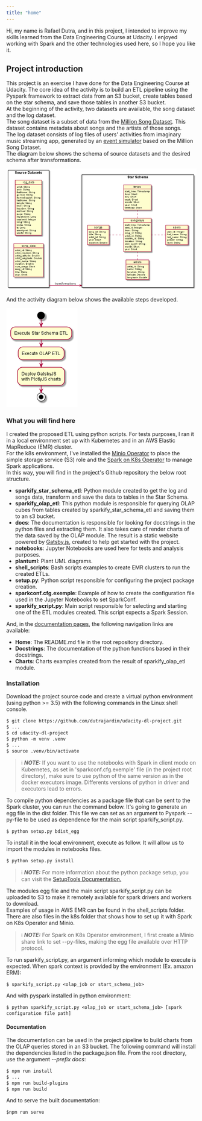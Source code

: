 ```yaml
---
title: "home"
---
```


Hi, my name is Rafael Dutra, and in this project, I intended to improve my skills learned from the Data Engineering Course at Udacity. I enjoyed working with Spark and the other technologies used here, so I hope you like it.

## Project introduction
This project is an exercise I have done for the Data Engineering Course at Udacity. The core idea of the activity is to build an ETL pipeline using the Pyspark framework to extract data from an S3 bucket, create tables based on the star schema, and save those tables in another S3 bucket.\
At the beginning of the activity, two datasets are available, the song dataset and the log dataset.\
The song dataset is a subset of data from the [Million Song Dataset](https://labrosa.ee.columbia.edu/millionsong/). This dataset contains metadata about songs and the artists of those songs.\
The log dataset consists of log files of users' activities from imaginary music streaming app, generated by an [event simulator](https://github.com/Interana/eventsim) based on the Million Song Dataset.\
The diagram below shows the schema of source datasets and the desired schema after transformations.

![Star Schema Diagram](./plantuml/project_diagram.png)

And the activity diagram below shows the available steps developed.

![Pipeline](./plantuml/pipeline.png)

### What you will find here
I created the proposed ETL using python scripts. For tests purposes, I ran it in a local environment set up with Kubernetes and in an AWS Elastic MapReduce (EMR) cluster.\
For the k8s environment, I've installed the [Minio Operator](https://github.com/minio/operator) to place the simple storage service (S3) role and the [Spark on K8s Operator](https://github.com/GoogleCloudPlatform/spark-on-k8s-operator) to manage Spark applications.\
In this way, you will find in the project's Github repository the below root structure.

- **sparkify_star_schema_etl**: Python module created to get the log and songs data, transform and save the data to tables in the Star Schema.
- **sparkify_olap_etl**: This python module is responsible for querying OLAP cubes from tables created by sparkify_star_schema_etl and saving them to an s3 bucket.
- **docs**: The documentation is responsible for looking for docstrings in the python files and extracting them. It also takes care of render charts of the data saved by the OLAP module. The result is a static website powered by [Gatsby.js](https://www.gatsbyjs.com), created to help get started with the project.
- **notebooks**: Jupyter Notebooks are used here for tests and analysis purposes.
- **plantuml**: Plant UML diagrams.
- **shell_scripts**: Bash scripts examples to create EMR clusters to run the created ETLs. 
- **setup.py**: Python script responsible for configuring the project package creation.
- **sparkconf.cfg.exemple**: Example of how to create the configuration file used in the Jupyter Notebooks to set SparkConf.
- **sparkify_script.py**: Main script responsible for selecting and starting one of the ETL modules created. This script expects a Spark Session.

And, in the [documentation pages](https://dutrajardim.github.io/udacity-dl-project), the following navigation links are available:

- **Home**: The README.md file in the root repository directory.
- **Docstrings**: The documentation of the python functions based in their docstrings.
- **Charts**: Charts examples created from the result of sparkify_olap_etl module.

### Installation
Download the project source code and create a virtual python environment (using python >= 3.5) with the following commands in the Linux shell console.


```console
$ git clone https://github.com/dutrajardim/udacity-dl-project.git
$ ...
$ cd udacity-dl-project
$ python -m venv .venv
$ ...
$ source .venv/bin/activate
```

> ℹ️ **_NOTE:_** If you want to use the notebooks with Spark in client mode on Kubernetes, as set in 'sparkconf.cfg.exemple' file (in the project root directory), make sure to use python of the same version as in the docker executors image. Differents versions of python in driver and executors lead to errors.

To compile python dependencies as a package file that can be sent to the Spark cluster, you can run the command below. It's going to generate an egg file in the dist folder. This file we can set as an argument to Pyspark --py-file to be used as dependence for the main script sparkify_script.py.

```console
$ python setup.py bdist_egg
```

To install it in the local environment, execute as follow. It will allow us to import the modules in notebooks files.

```console
$ python setup.py install
```

> ℹ️ **_NOTE:_** For more information about the python package setup, you can visit the [SetupTools Documentation.](https://setuptools.pypa.io/en/latest/)

The modules egg file and the main script sparkify_script.py can be uploaded to S3 to make it remotely available for spark drivers and workers to download. \
Examples of usage in AWS EMR can be found in the shell_scripts folder. There are also files in the k8s folder that shows how to set up it with Spark on K8s Operator and Minio.

> ℹ️ **_NOTE:_** For Spark on K8s Operator environment, I first create a Minio share link to set --py-files, making the egg file available over HTTP protocol.

To run sparkify_script.py, an argument informing which module to execute is expected.
When spark context is provided by the environment (Ex. amazon ERM):

```console
$ sparkify_script.py <olap_job or start_schema_job>
```
 
And with pyspark installed in python environment: 

```console
$ python sparkify_script.py <olap_job or start_schema_job> [spark configuration file path]
```

#### Documentation
The documentation can be used in the project pipeline to build charts from the OLAP queries stored in an S3 bucket.
The following command will install the dependencies listed in the package.json file. From the root directory, use the argument *--prefix docs*:

```console
$ npm run install
$ ...
$ npm run build-plugins
$ npm run build
```

And to serve the built documentation:

```console
$npm run serve
```